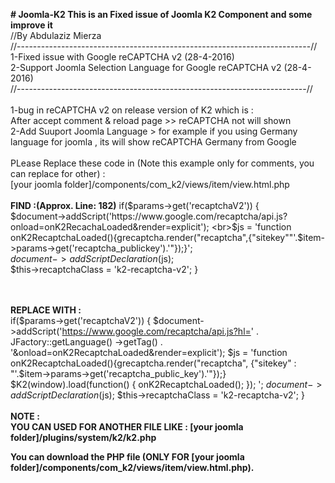 <b># Joomla-K2
This is an Fixed issue of Joomla K2 Component and some improve it<br></b>
//By Abdulaziz Mierza<br>
//-------------------------------------------------------------------------//<br>
1-Fixed issue with  Google reCAPTCHA v2 (28-4-2016)<br>
2-Support Joomla Selection Language for  Google reCAPTCHA v2 (28-4-2016)<br>
//------------------------------------------------------------------------//<br>
<br>
1-bug in reCAPTCHA v2 on release version of K2 which is :<br>
After accept comment & reload page >> reCAPTCHA not will shown<br>
2-Add Suuport Joomla Language > for example if you using Germany language for joomla , its will show reCAPTCHA Germany from Google<br>
<br>
PLease Replace these code in (Note this example only for comments, you can replace for other) :<br>
[your joomla folder]/components/com_k2/views/item/view.html.php<br>
<br>
<b>FIND :(Approx. Line: 182)</b>
	if($params->get('recaptchaV2')) { <br>
		$document->addScript('https://www.google.com/recaptcha/api.js?onload=onK2RecachaLoaded&render=explicit');
		<br>$js = 'function <br>onK2RecaptchaLoaded(){grecaptcha.render("recaptcha",{"sitekey""'.$item->params->get('recaptcha_publickey').'"});}';
	<br>	$document->addScriptDeclaration($js);	
	$this->recaptchaClass = 'k2-recaptcha-v2';
	}

<br><br>
<b>REPLACE WITH :</b><br>
  						if($params->get('recaptchaV2')) {
							$document->addScript('https://www.google.com/recaptcha/api.js?hl=' . JFactory::getLanguage()
						->getTag() . '&onload=onK2RecaptchaLoaded&render=explicit');
							$js = 'function onK2RecaptchaLoaded(){grecaptcha.render("recaptcha", {"sitekey" : "'.$item->params->get('recaptcha_public_key').'"});}
							$K2(window).load(function() {
								onK2RecaptchaLoaded();
							});
							';
							$document->addScriptDeclaration($js);
							$this->recaptchaClass = 'k2-recaptcha-v2';
						}
<br><br>
<b>NOTE :<br>
YOU CAN USED FOR ANOTHER FILE LIKE : [your joomla folder]/plugins/system/k2/k2.php<br></b>

<b>You can download the PHP file (ONLY FOR [your joomla folder]/components/com_k2/views/item/view.html.php).</b>

